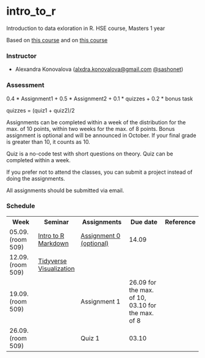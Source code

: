 # intro_to_r
Introduction to data exloration in R. HSE course, Masters 1 year

Based on [this course](https://pozdniakov.github.io/tidy_stats/index.html) and on [this course](https://agricolamz.github.io/DS_for_DH/)

### Instructor
* Alexandra Konovalova (alxdra.konovalova@gmail.com [@sashonet](https://t.me/sashonet))

### Assessment

0.4 * Assignment1 + 0.5 * Assignment2 + 0.1 * quizzes + 0.2 * bonus task

quizzes = (quiz1 + quiz2)/2

Assignments can be completed within a week of the distribution for the max. of 10 points, within two weeks for the max. of 8 points.
Bonus assignment is optional and will be announced in October. If your final grade is greater than 10, it counts as 10. 

Quiz is a no-code test with short questions on theory. Quiz can be completed within a week.

If you prefer not to attend the classes, you can submit a project instead of doing the assignments. 

All assignments should be submitted via email. 

### Schedule
<table>
  <tr>
    <th>Week</th>
    <th>Seminar</th>
    <th>Assignments</th>
    <th>Due date</th>
    <th>Reference</th>
  </tr>
   <tr>
    <td>05.09. (room 509)</td>
    <td><a href="https://github.com/vydra-v-getrax/intro_to_r/blob/main/week1/Introduction.md">Intro to R</a><br>
    <a href="https://github.com/vydra-v-getrax/intro_to_r/blob/main/week1/markdown.md">Markdown</a></td>
    <td><a href="https://github.com/vydra-v-getrax/intro_to_r/blob/main/week1/Assignment%200.md">Assignment 0 (optional)</a></td>
    <td>14.09</td>
    <td></td>
 </tr>
 <tr>
  <td>12.09. (room 509)</td>
  <td><a href="https://github.com/vydra-v-getrax/intro_to_r/blob/main/week2/tidyverse.md">Tidyverse</a><br><a href="https://github.com/vydra-v-getrax/intro_to_r/blob/main/week2/visualization.md">Visualization</a></td>
  <td></td>
  <td></td>
   <td></td>
</tr>
<tr>
  <td>19.09. (room 509)</td>
  <td></td>
  <td>Assignment 1</td>
  <td>26.09 for the max. of 10, 03.10 for the max. of 8</td>
   <td></td>
</tr>
<tr>
  <td>26.09. (room 509)</td>
  <td></td>
  <td>Quiz 1</td>
  <td>03.10</td>
   <td></td>
</tr>
</table>
